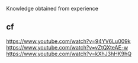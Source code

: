 Knowledge obtained from experience

## cf 
https://www.youtube.com/watch?v=94YV6Lu009k
https://www.youtube.com/watch?v=vZtQXteAE-w
https://www.youtube.com/watch?v=kXhJ3hHK9hQ
